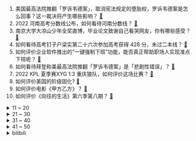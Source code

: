 1. 美国最高法院推翻「罗诉韦德案」，取消宪法规定的堕胎权，罗诉韦德案是怎么回事？这一裁决将产生哪些影响？ [:link:](https://www.zhihu.com/question/539465390)
2. 2022 河南高考分数线公布，如何看待河南分数线？ [:link:](https://www.zhihu.com/question/539405738)
3. 南京大学大凉山少年全奖直博，毕业论文致谢自己看哭网友，你有哪些感受？ [:link:](https://www.zhihu.com/question/538443359)
4. 如何看待高考钉子户梁实第二十六次参加高考获得 428 分，未过二本线？ [:link:](https://www.zhihu.com/question/536402778)
5. 如何评价企业软件推出的“一键强制下班”功能，能否真正帮助职场人实现准点下班呢？ [:link:](https://www.zhihu.com/question/538188535)
6. 如何看待拜登称美最高法院推翻「罗诉韦德案」是「悲剧性错误」？ [:link:](https://www.zhihu.com/question/539543493)
7. 2022 KPL 夏季赛XYG 1:3 重庆狼队，如何评价这场比赛？ [:link:](https://www.zhihu.com/question/539199580)
8. 如何评价美国的阶级固化? [:link:](https://www.zhihu.com/question/538866317)
9. 如何评价电影《甲方乙方》？ [:link:](https://www.zhihu.com/question/57099570)
10. 如何评价《向往的生活》第六季第八期？ [:link:](https://www.zhihu.com/question/539421443)
<details>
<summary>11 ~ 20</summary>

11. 如何看待特斯拉美国和德国新工厂已亏数十亿美元，马斯克称新工厂是「巨大的金钱熔炉」？ [:link:](https://www.zhihu.com/question/539180284)
12. 2022 河南高考成绩公布，河南高考生查分是什么体验？ [:link:](https://www.zhihu.com/question/539546684)
13. 学美术真的需要天赋吗？ [:link:](https://www.zhihu.com/question/538613538)
14. 教师行业里有哪些坑是新人特别容易踩的呢？ [:link:](https://www.zhihu.com/question/368810434)
15. 成都  16 岁下河救狗男孩遗体已找到，有律师称其行为构成「见义勇为」，男孩家属能否向狗主人提出索赔？ [:link:](https://www.zhihu.com/question/539101931)
16. 看书真的能提升自己吗? [:link:](https://www.zhihu.com/question/535681676)
17. 乌克兰获得欧盟候选成员国资格，如何看待网友评论「乌克兰这二本的GDP水平，进985的群有点费劲吧」？ [:link:](https://www.zhihu.com/question/539391802)
18. iPhone 14 Pro 全新古铜配色渲染图曝光，浓浓异域风情，今年的新机设计有何亮点？ [:link:](https://www.zhihu.com/question/539100731)
19. 餐饮业能不能把拿铁统一叫牛奶？ [:link:](https://www.zhihu.com/question/355833613)
20. 为什么说《闻香识女人》是部被「过度高估」的电影？ [:link:](https://www.zhihu.com/question/332791021)
</details>
<details>
<summary>21 ~ 30</summary>

21. 腾讯下半年继续裁员，所有事业群至少缩减 10%，对此你怎么看？ [:link:](https://www.zhihu.com/question/539240879)
22. 如何评价《英雄联盟》职业联赛解说「瞳夕」？ [:link:](https://www.zhihu.com/question/384889319)
23. 如何看待比亚迪新车海豹？ [:link:](https://www.zhihu.com/question/525383750)
24. 6 月 24 日起深圳出行标配 48 小时核酸证明，目前当地疫情情况如何？ [:link:](https://www.zhihu.com/question/539070409)
25. 骨传导耳机，未来会成为主流耳机吗？ [:link:](https://www.zhihu.com/question/476774292)
26. 辞职自学编程，大家觉得可行吗? [:link:](https://www.zhihu.com/question/537442780)
27. 如何看待马云现身西班牙「打高尔夫，开 12 亿豪华游艇」？这透露出哪些信息？ [:link:](https://www.zhihu.com/question/539320310)
28. 《梦华录》第 29－30 集拍得怎么样？哪些剧情点值得关注？ [:link:](https://www.zhihu.com/question/539427614)
29. 情商高的女生可以高到什么程度？ [:link:](https://www.zhihu.com/question/297484552)
30. 2022 重庆高考分数线公布，本科历史类 415 分物理类 411 分，如何看待重庆高考分数线？ [:link:](https://www.zhihu.com/question/539295998)
</details>
<details>
<summary>31 ~ 40</summary>

31. 中国神秘女富豪 5.6 亿现金全款买下地中海顶级豪宅，年仅 33 岁，还有哪些信息值得关注？ [:link:](https://www.zhihu.com/question/539195242)
32. 今年裸辞的你还好吗? [:link:](https://www.zhihu.com/question/538234689)
33. 如何看待柳冠中称乔布斯后苹果再无创新，苹果的辉煌还能持续多久？ [:link:](https://www.zhihu.com/question/539034732)
34. 高考查分，如果考得特别不理想你是什么感受？ [:link:](https://www.zhihu.com/question/539107046)
35. 你认为复读有用吗？ [:link:](https://www.zhihu.com/question/537478288)
36. 考研，有必要报班吗？ [:link:](https://www.zhihu.com/question/309506404)
37. 脉脉被曝裁员30%员工，真实情况如何？可能是哪些原因导致？ [:link:](https://www.zhihu.com/question/538988306)
38. 如何让有害的噪音瞬间消失？ [:link:](https://www.zhihu.com/question/538969310)
39. 2022 年陕西高考分数线公布，本科一批文 484 分，理 449 分，如何看待陕西高考分数线？ [:link:](https://www.zhihu.com/question/539103162)
40. 北京 2022 高考分数线公布，本科线大涨25分，释放出哪些信号？ [:link:](https://www.zhihu.com/question/539553109)
</details>
<details>
<summary>41 ~ 50</summary>

41. 成都大运会新的举办日期确定为 2023 年 7 月 28 日至 8 月 8 日，将带来哪些影响？ [:link:](https://www.zhihu.com/question/539550762)
42. 为什么国产文艺片很容易陷入主题无病呻吟、台词不说人话、角色不干人事的怪圈里？ [:link:](https://www.zhihu.com/question/523668417)
43. 985日语专业有什么出路吗？ [:link:](https://www.zhihu.com/question/510971183)
44. 人到中年，如何才能混的好？ [:link:](https://www.zhihu.com/question/527060505)
45. 18 省区市将现高温，河北、河南、山东局地达 40℃ 以上，高温天气会带来哪些影响？应注意哪些防护？ [:link:](https://www.zhihu.com/question/539540921)
46. 有哪些轻松搞笑电影或者电视剧？ [:link:](https://www.zhihu.com/question/268353581)
47. 高考出分的那个晚上，你做了什么？ [:link:](https://www.zhihu.com/question/538643895)
48. AI 是否已经带来了颠覆性的产业价值？AI+不同领域的条件有哪些差异？ [:link:](https://www.zhihu.com/question/538571123)
49. 刚高考完，家境一般的女生，买什么手机比较合适？ [:link:](https://www.zhihu.com/question/539208320)
50. 电影/游戏/VR 等产业，对图形技术提出了哪些新的需求？我们能做些什么？ [:link:](https://www.zhihu.com/question/538474715)
</details><details>
<summary>bilibili</summary>

1. 我花了一百万做了一件特别有意义的事情 [:link:](//www.bilibili.com/video/BV1qL4y1A754)
2. 【花小烙】输液的时候如果气泡进入了血管里会怎么样？ [:link:](//www.bilibili.com/video/BV1GB4y1D7cK)
3. 【冰冰团队】当你有一只义无反顾奔向你的猫咪 [:link:](//www.bilibili.com/video/BV1eZ4y1v7o2)
4. “这短短三小时，看懂的人却整整花了十几年。” [:link:](//www.bilibili.com/video/BV1CS4y1v7ED)
5. 一直在摇可乐的阿尼亚！！ [:link:](//www.bilibili.com/video/BV1kT411G7Xp)
6. 把钱交给妈妈——没人能拒绝的理财方式 [:link:](//www.bilibili.com/video/BV1HB4y1D7aC)
7. 画画画！苦逼五年！都想要放弃了！ [:link:](//www.bilibili.com/video/BV1aW4y167ru)
8. 当你待在一个艺术家工作室 [:link:](//www.bilibili.com/video/BV18W4y167gZ)
9. 【全熟】shoto的第一次B限直播！【Shoto】 [:link:](//www.bilibili.com/video/BV1Mr4y1G7PN)
10. 【水果猎人】鉴定网络胡说八道之“泡药榴莲” [:link:](//www.bilibili.com/video/BV1oZ4y1v7Rm)
<details>
<summary>11 ~ 20</summary>

11. 骗一下纳粹二把手是怎样的体验？【硬核狠人35】 [:link:](//www.bilibili.com/video/BV1Jr4y1G7gP)
12. 燕 子 你 还 了 钱 再 走 [:link:](//www.bilibili.com/video/BV1PB4y1q7uv)
13. 珍贵影像《优雅嘲讽》 [:link:](//www.bilibili.com/video/BV1QL4y1N7fg)
14. 188元10道菜！云南手抓饭：“干饭人的快乐太爽了！” [:link:](//www.bilibili.com/video/BV1LU4y1Q7yA)
15. 养...养错女儿了！！！！『魔改动画』 [:link:](//www.bilibili.com/video/BV1s34y1W782)
16. 【Rick and Morty/瑞克和莫蒂手书】The Other Side Of Paradise 再见了 我那婴儿蓝眼眸的挚爱 [:link:](//www.bilibili.com/video/BV1Da411p7EL)
17. 【初音未来】 「CH4NGE」 运动捕捉 【MMD】 [:link:](//www.bilibili.com/video/BV1kL4y1A77G)
18. 什么是美食博主？ [:link:](//www.bilibili.com/video/BV1fU4y1X7DZ)
19. 林娜琏Solo出道曲POP MV公开 [:link:](//www.bilibili.com/video/BV1dB4y1q7jP)
20. 从火腿上切下来的猪油，西班牙人居然直接丢掉！我实在看不下去了 [:link:](//www.bilibili.com/video/BV1994y1y79o)
</details>
<details>
<summary>21 ~ 30</summary>

21. “高 考 查 分 倒 计 时” [:link:](//www.bilibili.com/video/BV17T411V7Ri)
22. 【定格动画】手绘500张！用儿童画板玩痒痒鼠！ [:link:](//www.bilibili.com/video/BV18g411X7Vr)
23. 「Luxiem」2nd单曲「Jazz on the Clock!!」 [:link:](//www.bilibili.com/video/BV1jB4y1q7i5)
24. 高考完逛漫展的快乐 你想象不到 [:link:](//www.bilibili.com/video/BV1hZ4y1v7UZ)
25. 我被糖豆人胖揍！ [:link:](//www.bilibili.com/video/BV1AU4y1971H)
26. 第3集：国破山河皆有恨，惟愿化蝶览人间 [:link:](//www.bilibili.com/video/BV1DZ4y1v746)
27. 涨姿势，一张纸居然可以如此有趣的蹂躏。抗应力变压器！ [:link:](//www.bilibili.com/video/BV1Q3411M79u)
28. 21年前，那个写出满分神作的考生，人生比作文还精彩！ [:link:](//www.bilibili.com/video/BV1sr4y1G7K6)
29. 别难过啦，没事我考的比你还惨 [:link:](//www.bilibili.com/video/BV1rY4y1J7Mt)
30. 《谁是老师都喜爱的学生？》 [:link:](//www.bilibili.com/video/BV1ot4y1h7rn)
</details>
<details>
<summary>31 ~ 40</summary>

31. 那个鬼才教你这么剪辑的，这也太丝滑了吧！ [:link:](//www.bilibili.com/video/BV15g411X7q2)
32. "轻轻敲醒沉睡的心灵" [:link:](//www.bilibili.com/video/BV1Xt4y1h7Wq)
33. 我要被这群记者笑死啦哈哈哈哈哈哈哈哈哈哈哈哈 [:link:](//www.bilibili.com/video/BV1XB4y1s7ps)
34. 【一斗金曲/刘照坤】天  下  第  一  斗 / 原神cv原创曲 [:link:](//www.bilibili.com/video/BV1zW4y167Vx)
35. 这页PPT被领导夸奖了 [:link:](//www.bilibili.com/video/BV1DZ4y1v7GN)
36. 【时代少年团】广告拍摄花絮 [:link:](//www.bilibili.com/video/BV1nS4y1v7TE)
37. 电影最TOP：以前的明星有多敢讲？华语头号成人向综艺，没有之一 [:link:](//www.bilibili.com/video/BV1CL4y1A7tH)
38. 100%胜率套路 = 废物英雄 + 最强技能！！【垃圾英雄拯救计划5】 [:link:](//www.bilibili.com/video/BV1694y1y7G1)
39. 钟离：我6000岁 出门不带摩拉 [:link:](//www.bilibili.com/video/BV1S94y1y7CX)
40. 她卸下防备的那一刻，谁能不心动呢 [:link:](//www.bilibili.com/video/BV1iF411c76F)
</details>
<details>
<summary>41 ~ 50</summary>

41. 生食三文鱼【定格动画】 [:link:](//www.bilibili.com/video/BV17B4y1q7mT)
42. 天气热了，给大家做杯酸梅汤吧，注意防暑。 [:link:](//www.bilibili.com/video/BV1sr4y1G7JJ)
43. 百万填词，用《起风了》打开周星驰的60年光辉岁月！ [:link:](//www.bilibili.com/video/BV1ga411x71U)
44. 西藏特有的鸡汤？单单成本就要800元，靓仔惊呼没吃过这么特别的鸡肉 [:link:](//www.bilibili.com/video/BV1rZ4y1v7ta)
45. 把黄昏的声优换成白展堂会是什么效果 [:link:](//www.bilibili.com/video/BV1ET411V7xC)
46. 在父母身边，你可以永远是个小孩 [:link:](//www.bilibili.com/video/BV13a411x7cy)
47. 三号楼派来搞破坏的大奔 [:link:](//www.bilibili.com/video/BV1kt4y1h7d3)
48. 《万一赢了呢？》 [:link:](//www.bilibili.com/video/BV1q94y1y7qF)
49. 新英雄·戈娅CG《沙海飞舟》——“征服黑沙暴，是征服沙海的第一步。” [:link:](//www.bilibili.com/video/BV18g411X7Co)
50. 当4个不同领域的UP比赛听歌识曲..【LKs×雨哥×切里×HOPICO】 [:link:](//www.bilibili.com/video/BV1mT411G7GW)
</details>
<details>
<summary>51 ~ 60</summary>

51. 狗头吧的入学小测试！ [:link:](//www.bilibili.com/video/BV1EU4y197df)
52. 漂♂移2——动画版 [:link:](//www.bilibili.com/video/BV1yL4y1A7Tr)
53. 嘎 子 偷 瓜 记 [:link:](//www.bilibili.com/video/BV1zB4y1s7c3)
54. 200元寿喜锅自助，和牛澳龙随便造？老板到底咋回本啊？【怎么这么值ep41-牛new】 [:link:](//www.bilibili.com/video/BV133411u7Zg)
55. 癫 疯 对 绝 [:link:](//www.bilibili.com/video/BV1sL4y1A7cL)
56. 山海 [:link:](//www.bilibili.com/video/BV1FL4y1P7DV)
57. 趁四月新番还没完结，先做个完结点评【新番咋了】 [:link:](//www.bilibili.com/video/BV1Z94y1y7yx)
58. 儿子是硕士女儿是博士！73岁工程师摆摊卖鱿鱼，豁达心态让人敬佩不已 [:link:](//www.bilibili.com/video/BV1pa411x7tj)
59. 朋友们，在夏天吃西瓜是一件快乐的事，今天的快乐好像有些超标。 [:link:](//www.bilibili.com/video/BV1yg411X7XP)
60. 怎样练出“彭于晏身材”百日减脂我做到了！ [:link:](//www.bilibili.com/video/BV14Y411N7C7)
</details>
<details>
<summary>61 ~ 70</summary>

61. 太优雅了！间谍过家家但是猛男！ [:link:](//www.bilibili.com/video/BV16S4y1H751)
62. 柳州小巷“炸了20多年的老炸鸡”，一口下去好酥脆 [:link:](//www.bilibili.com/video/BV1Hg411X7ZU)
63. 『囍』哭着笑来着...【深夜慎入，头皮发麻】 [:link:](//www.bilibili.com/video/BV1M34y1W7fL)
64. 公职人员醉驾的五个处罚结果！(来源:瑞昌市公安局) [:link:](//www.bilibili.com/video/BV1Sr4y1u7PG)
65. 玩转新赛季，这一个视频就够了！【荣耀梯度排行】S28前瞻篇 [:link:](//www.bilibili.com/video/BV15U4y197Up)
66. 可爱的视频推荐给可爱的人 [:link:](//www.bilibili.com/video/BV1Lt4y1a7ZM)
67. 老师：毕业答辩可以穿的朴素一点 [:link:](//www.bilibili.com/video/BV1dB4y1W7yh)
68. 我们发现游戏中一条埋藏最深，能推翻整个剧情的暗线！〖游戏不止〗 [:link:](//www.bilibili.com/video/BV1u3411w74b)
69. 美国开售人造鸡蛋和人造牛奶！做成蛋挞能好吃吗？ [:link:](//www.bilibili.com/video/BV1PY4y137at)
70. 【毕业季】王冰冰X毕导：我们的校园时光 [:link:](//www.bilibili.com/video/BV17f4y1f7Fw)
</details>
<details>
<summary>71 ~ 80</summary>

71. 没想到 媳妇买个雪糕 也能一夜成家喻户晓的名人！ [:link:](//www.bilibili.com/video/BV1B94y1y7Uc)
72. 小伙在校627天323顿饭吃遍学校食堂窗口，毕业典礼上被校长表扬 [:link:](//www.bilibili.com/video/BV1AW4y1r7Gh)
73. 轻轻敲醒沉睡的心灵 [:link:](//www.bilibili.com/video/BV1DB4y1s76E)
74. 【鉴定热门】打屁股能够提高人的智商？擦炮炸水缸为什么威力会那么大？ [:link:](//www.bilibili.com/video/BV1pr4y1G7zd)
75. 干 麻 1.0 [:link:](//www.bilibili.com/video/BV1bB4y1s7W5)
76. 是谁这样我不说 [:link:](//www.bilibili.com/video/BV1gr4y1g7CV)
77. 久违了兄弟们，迟到的印度刨冰 [:link:](//www.bilibili.com/video/BV1Vr4y1g7RR)
78. 【原神】三乐器合奏《斗地主》。有那味了嘛？ [:link:](//www.bilibili.com/video/BV1AW4y1r7Ym)
79. 百！万！粉！丝！围！到！我！转！ [:link:](//www.bilibili.com/video/BV1tS4y1H76Q)
80. 家里水灾了，几个狗子就是我的全部家当，所以我们共同进退吧 [:link:](//www.bilibili.com/video/BV1Dt4y1h7rA)
</details>
<details>
<summary>81 ~ 90</summary>

81. 用【青花瓷】演奏【青花瓷】 [:link:](//www.bilibili.com/video/BV1fA4y1R7eQ)
82. 特斯拉是智商睡吗？特斯拉充电宝拆解 [:link:](//www.bilibili.com/video/BV1Pv4y1378X)
83. 7天爆肝复刻！用德凯画面高强度还原戴拿OP [:link:](//www.bilibili.com/video/BV1b34y1W7KW)
84. 【罗翔】性侵导致对方怀孕属于加重情形吗？ [:link:](//www.bilibili.com/video/BV1TW4y1r7w2)
85. 再见 [:link:](//www.bilibili.com/video/BV1RU4y1X74R)
86. 这福气给你你要不要哇？ [:link:](//www.bilibili.com/video/BV1VB4y1s7cv)
87. 【何同学X夸克APP 】你好，同分的你 [:link:](//www.bilibili.com/video/BV14Y411N7ti)
88. 木兰荣耀典藏！我这重剑下去那就是毁天灭地 [:link:](//www.bilibili.com/video/BV1RU4y1D7rP)
89. 林小北云顶之弈：新版本最强T0阵容，神龙狗熊重骑狗熊！云顶S7金铲铲之战上分套路阵容教学！巨龙之境！金铲铲巨龙之巢！【104期】 [:link:](//www.bilibili.com/video/BV1FT411V7Lq)
90. 骑行南疆塔莎古道，走了七十公里住进了熟悉的桥洞，用新买的柴火炉做饭 [:link:](//www.bilibili.com/video/BV17a411x7ng)
</details>
<details>
<summary>91 ~ 100</summary>

91. 狗：我处理器都冒烟了 [:link:](//www.bilibili.com/video/BV1d3411M77G)
92. 20天扎240针实测血糖，无糖饮料真能减肥？丨凰家实验室 [:link:](//www.bilibili.com/video/BV1h3411u7bF)
93. “最后的任务，除掉间谍黄昏..” [:link:](//www.bilibili.com/video/BV14U4y1975s)
94. 《 无 语 》 [:link:](//www.bilibili.com/video/BV1YS4y1v7jK)
95. 嘎嘎严格，肥肉嚼都不嚼！ [:link:](//www.bilibili.com/video/BV1jf4y1f7s3)
96. 《崩坏3》全新S级角色维尔薇「螺旋·愚戏之匣」预告 [:link:](//www.bilibili.com/video/BV1gT411V7dV)
97. 你最近遇到过雪糕刺客吗？ [:link:](//www.bilibili.com/video/BV1xN4y137T4)
98. 警校生：来自白衣服得压迫感 [:link:](//www.bilibili.com/video/BV1MB4y1q7Ue)
99. 有史以来我最硬的视频！！ [:link:](//www.bilibili.com/video/BV1ot4y1b7wo)
100. 来感受一下成都太古里的裸眼3D，震撼不 [:link:](//www.bilibili.com/video/BV1u34y1W7db)
</details></details>